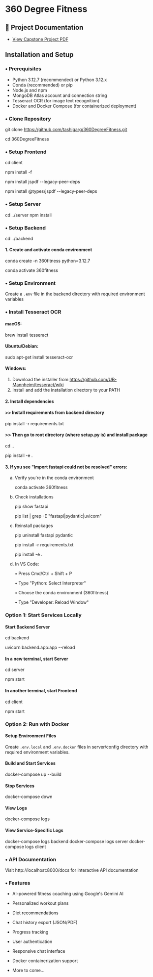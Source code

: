 # 360 Degree Fitness

## 📄 Project Documentation

- [View Capstone Project PDF](ProjectSummary/Poster_Capstone_360DegreeFitness.pdf) 

## Installation and Setup

### • Prerequisites
- Python 3.12.7 (recommended) or Python 3.12.x
- Conda (recommended) or pip
- Node.js and npm
- MongoDB Atlas account and connection string
- Tesseract OCR (for image text recognition)
- Docker and Docker Compose (for containerized deployment)

### • Clone Repository
git clone https://github.com/tashigarg/360DegreeFitness.git

cd 360DegreeFitness

### • Setup Frontend
cd client

npm install -f

npm install jspdf --legacy-peer-deps

npm install @types/jspdf --legacy-peer-deps

### • Setup Server
cd ../server
npm install

### • Setup Backend
cd ../backend

#### 1. Create and activate conda environment
conda create -n 360fitness python=3.12.7

conda activate 360fitness

### • Setup Environment
Create a `.env` file in the backend directory with required environment variables

### • Install Tesseract OCR
#### macOS:
brew install tesseract

#### Ubuntu/Debian:
sudo apt-get install tesseract-ocr

#### Windows:
1. Download the installer from https://github.com/UB-Mannheim/tesseract/wiki
2. Install and add the installation directory to your PATH

#### 2. Install dependencies
#### >> Install requirements from backend directory
pip install -r requirements.txt

#### >> Then go to root directory (where setup.py is) and install package
cd ..

pip install -e .

#### 3. If you see "Import fastapi could not be resolved" errors:
&nbsp;&nbsp;&nbsp;&nbsp;a. Verify you're in the conda environment

&nbsp;&nbsp;&nbsp;&nbsp;&nbsp;&nbsp;&nbsp;&nbsp;conda activate 360fitness

&nbsp;&nbsp;&nbsp;&nbsp;b. Check installations

&nbsp;&nbsp;&nbsp;&nbsp;&nbsp;&nbsp;&nbsp;&nbsp;pip show fastapi

&nbsp;&nbsp;&nbsp;&nbsp;&nbsp;&nbsp;&nbsp;&nbsp;pip list | grep -E "fastapi|pydantic|uvicorn"

&nbsp;&nbsp;&nbsp;&nbsp;c. Reinstall packages

&nbsp;&nbsp;&nbsp;&nbsp;&nbsp;&nbsp;&nbsp;&nbsp;pip uninstall fastapi pydantic

&nbsp;&nbsp;&nbsp;&nbsp;&nbsp;&nbsp;&nbsp;&nbsp;pip install -r requirements.txt

&nbsp;&nbsp;&nbsp;&nbsp;&nbsp;&nbsp;&nbsp;&nbsp;pip install -e .

&nbsp;&nbsp;&nbsp;&nbsp;d. In VS Code:

&nbsp;&nbsp;&nbsp;&nbsp;&nbsp;&nbsp;&nbsp;&nbsp;• Press Cmd/Ctrl + Shift + P

&nbsp;&nbsp;&nbsp;&nbsp;&nbsp;&nbsp;&nbsp;&nbsp;• Type "Python: Select Interpreter"

&nbsp;&nbsp;&nbsp;&nbsp;&nbsp;&nbsp;&nbsp;&nbsp;• Choose the conda environment (360fitness)

&nbsp;&nbsp;&nbsp;&nbsp;&nbsp;&nbsp;&nbsp;&nbsp;• Type "Developer: Reload Window"

### Option 1: Start Services Locally

#### Start Backend Server
cd backend

uvicorn backend.app:app --reload

#### In a new terminal, start Server
cd server

npm start

#### In another terminal, start Frontend
cd client

npm start

### Option 2: Run with Docker

#### Setup Environment Files
Create `.env.local` and `.env.docker` files in server/config directory with required environment variables.

#### Build and Start Services
docker-compose up --build

#### Stop Services
docker-compose down

#### View Logs
docker-compose logs

#### View Service-Specific Logs
docker-compose logs backend
docker-compose logs server
docker-compose logs client

### • API Documentation
Visit http://localhost:8000/docs for interactive API documentation

### • Features

- AI-powered fitness coaching using Google's Gemini AI

- Personalized workout plans

- Diet recommendations

- Chat history export (JSON/PDF)

- Progress tracking

- User authentication

- Responsive chat interface

- Docker containerization support

- More to come...
